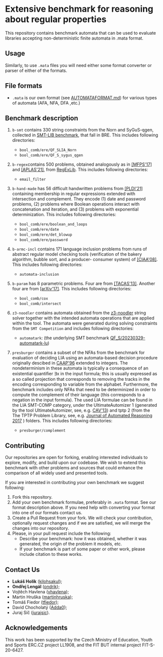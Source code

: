 # Extensive benchmark for reasoning about regular properties

This repository contains benchmark automata that can be used to evaluate
libraries accepting non-deterministic finite automata in .mata format.


## Usage


Similarly, to use `.mata` files you will need either some format converter or parser of
either of the formats.

## File formats

  * `.mata` is our own format (see [AUTOMATAFORMAT.md](https://github.com/VeriFIT/mata/blob/devel/AUTOMATAFORMAT.md))
  for various types of automata (AFA, NFA, DFA ,etc.) 

## Benchmark description


 1. `b-smt` contains 330 string constraints from the Norn and SyGuS-qgen, collected in
    <a href="http://smtlib.cs.uiowa.edu/">SMT-LIB benchmark</a>, that fall in BRE.
    This includes following directories:
     * `bool_comb/ere/QF_SLIA_Norn`
     * `bool_comb/ere/QF_S_sygus_qgen`

 2. `b-regex`contains 500 problems, obtained analogously as in
    <a href="https://www.cs.princeton.edu/~zkincaid/pub/mfps17.pdf">[MFPS'17]</a>  and
    <a href="https://dl.acm.org/doi/10.1007/978-3-030-89051-3_14">[APLAS'21]</a>,
    from <a href="https://regexlib.com/">RegExLib</a>.
    This includes following directories:
    * `email_filter`

 3. `b-hand-made` has 56 difficult handwritten problems from
    <a href="https://web.cs.ucdavis.edu/~cdstanford/doc/2021/PLDI21.pdf">[PLDI'21]</a>
    containing membership
    in regular expressions extended with intersection and complement. They encode (1)
    date and password problems, (2) problems where Boolean operations interact with
    concatenation and iteration, and (3) problems with exponential determinization.
    This includes following directories:
      * `bool_comb/ere/boolean_and_loops`
      * `bool_comb/ere/date`
      * `bool_comb/ere/det_blowup`
      * `bool_comb/ere/password`

 4. `b-armc-incl` contains 171 language inclusion problems from runs of abstract regular
    model checking tools (verification of the bakery algorithm, bubble sort, and a producer-
    consumer system) of <a href="http://www.lsv.fr/Publis/PAPERS/PDF/bhhtv-ciaa08.pdf">[CIAA'08]</a>.
    This includes following directories:
    * `automata-inclusion`

 5. `b-param` has 8 parametric problems. Four are from
<a href="https://jorgenavas.github.io/papers/regex-tacas13.pdf">[TACAS'13]</a>.
Another four are from <a href="https://arxiv.org/abs/1708.09073">[arXiv'17]</a>.
    This includes following directories:
      * `bool_comb/cox`
      * `bool_comb/intersect`

 6. `z3-noodler` contains automata obtained from the <a href="https://github.com/VeriFIT/z3-noodler">z3-noodler</a> string solver together with the intended automata operations that are applied within the tool. 
   The automata were generated during solving constraints from the `SMT Competition` and includes following directories: 
      * `automatark`: (the underlying SMT benchmark <a href="https://clc-gitlab.cs.uiowa.edu:2443/SMT-LIB-benchmarks/QF_S/-/tree/master/20230329-automatark-lu">QF_S/20230329-automatark-lu</a>)

 7. `presburger` contains a subset of the NFAs from the benchmark for evaluation of deciding LIA
    using an automata-based decision procedure originally descibed in <a
    href="https://link.springer.com/chapter/10.1007/3-540-61064-2_27">CAAP'96</a> extended to
    integers. The nondeterminism in these automata is typically a consequence of an existential
    quantiﬁer ∃x in the input formula; this is usually expressed as a so called projection that
    corresponds to removing the tracks in the encoding corresponding to variable from the alphabet.
    Furthermore, the benchmark includes only NFAs that need to be determinized in order to compute
    the complement of their language (this corresponds to a negation in the input formula). The
    used LIA formulae can be found in the LIA SMT-COMP category, under the UltimateAutomizer 1
    (generated by the tool UltimateAutomizer, see, e.g. <a
    href="https://link.springer.com/chapter/10.1007/978-3-642-39799-8_2">CAV'13</a>) and tptp 2
    (from the The TPTP Problem Library, see, e.g. <a
    href="https://link.springer.com/article/10.1007/s10817-017-9407-7">Journal of Automated
    Reasoning 2017</a> ) folders. This includes following directories:
      * `presburger/complement`



## Contributing

Our repositories are open for forking, enabling interested individuals to explore,
modify, and build upon our codebase. We wish to extend this benchmark with other 
problems and sources that could enhance the comparison of all widely used and presented tools.

If you are interested in contributing your own benchmark
we suggest following:

1. Fork this repository.
2. Add your own benchmark formulae, preferably in `.mata` format. See our format 
   description above. If you need help with converting your format into one of our formats
   contact us.
3. Create a Pull Request from your fork. We will check your contribution, optionally request
   changes and if we are satisfied, we will merge the changes into our repository.
4. Please, in your pull request include the following:
   * Describe your benchmark: how it was obtained, whether it was generated, the origin of the 
     problem it models, etc.
   * If your benchmark is part of some paper or other work, please include citation to these works.


## Contact Us

  - **Lukáš Holík** ([kilohsakul](https://github.com/kilohsakul));
  - **Ondřej Lengál** ([ondrik](https://github.com/ondrik));
  - Vojtěch Havlena ([vhavlena](https://github.com/vhavlena));
  - Martin Hruška ([martinhruska](https://github.com/martinhruska));
  - Tomáš Fiedor ([tfiedor](https://github.com/tfiedor));
  - David Chocholatý ([Adda0](https://github.com/Adda0));
  - Juraj Síč ([jurajsic](https://github.com/jurajsic)).

## Acknowledgements

This work has been supported by the Czech Ministry of Education, Youth and Sports
ERC.CZ project LL1908, and the FIT BUT internal project FIT-S-20-6427.
